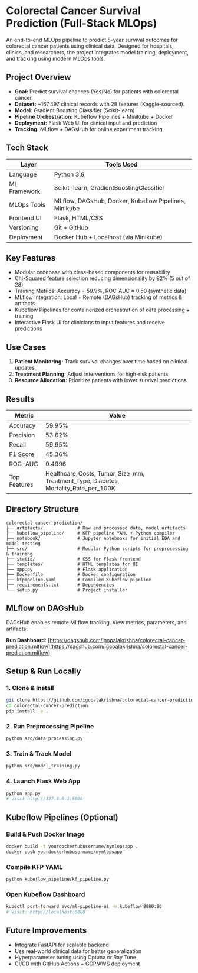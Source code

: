 # Colorectal Cancer Survival Prediction (Full-Stack MLOps)

An end-to-end MLOps pipeline to predict 5-year survival outcomes for colorectal cancer patients using clinical data. Designed for hospitals, clinics, and researchers, the project integrates model training, deployment, and tracking using modern MLOps tools.

## Project Overview

- **Goal:** Predict survival chances (Yes/No) for patients with colorectal cancer.
- **Dataset:** ~167,497 clinical records with 28 features (Kaggle-sourced).
- **Model:** Gradient Boosting Classifier (Scikit-learn)
- **Pipeline Orchestration:** Kubeflow Pipelines + Minikube + Docker
- **Deployment:** Flask Web UI for clinical input and prediction
- **Tracking:** MLflow + DAGsHub for online experiment tracking

## Tech Stack

| Layer         | Tools Used |
|--------------|------------|
| Language      | Python 3.9 |
| ML Framework  | Scikit-learn, GradientBoostingClassifier |
| MLOps Tools   | MLflow, DAGsHub, Docker, Kubeflow Pipelines, Minikube |
| Frontend UI   | Flask, HTML/CSS |
| Versioning    | Git + GitHub |
| Deployment    | Docker Hub + Localhost (via Minikube) |

## Key Features

- Modular codebase with class-based components for reusability
- Chi-Squared feature selection reducing dimensionality by 82% (5 out of 28)
- Training Metrics: Accuracy = 59.9%, ROC-AUC ≈ 0.50 (synthetic data)
- MLflow Integration: Local + Remote (DAGsHub) tracking of metrics & artifacts
- Kubeflow Pipelines for containerized orchestration of data processing + training
- Interactive Flask UI for clinicians to input features and receive predictions

## Use Cases

1. **Patient Monitoring:** Track survival changes over time based on clinical updates
2. **Treatment Planning:** Adjust interventions for high-risk patients
3. **Resource Allocation:** Prioritize patients with lower survival predictions

## Results

| Metric        | Value     |
|---------------|-----------|
| Accuracy      | 59.95%    |
| Precision     | 53.62%    |
| Recall        | 59.95%    |
| F1 Score      | 45.36%    |
| ROC-AUC       | 0.4996    |
| Top Features  | Healthcare_Costs, Tumor_Size_mm, Treatment_Type, Diabetes, Mortality_Rate_per_100K |

## Directory Structure

```
colorectal-cancer-prediction/
├── artifacts/             # Raw and processed data, model artifacts
├── kubeflow_pipeline/     # KFP pipeline YAML + Python compiler
├── notebook/              # Jupyter notebooks for initial EDA and model testing
├── src/                   # Modular Python scripts for preprocessing & training
├── static/                # CSS for Flask frontend
├── templates/             # HTML templates for UI
├── app.py                 # Flask application
├── Dockerfile             # Docker configuration
├── kfpipeline.yaml        # Compiled Kubeflow pipeline
├── requirements.txt       # Dependencies
└── setup.py               # Project installer
```

## MLflow on DAGsHub

DAGsHub enables remote MLflow tracking. View metrics, parameters, and artifacts:

**Run Dashboard:** [https://dagshub.com/igopalakrishna/colorectal-cancer-prediction.mlflow](https://dagshub.com/igopalakrishna/colorectal-cancer-prediction.mlflow)

## Setup & Run Locally

### 1. Clone & Install
```bash
git clone https://github.com/igopalakrishna/colorectal-cancer-prediction.git
cd colorectal-cancer-prediction
pip install -e .
```

### 2. Run Preprocessing Pipeline
```bash
python src/data_processing.py
```

### 3. Train & Track Model
```bash
python src/model_training.py
```

### 4. Launch Flask Web App
```bash
python app.py
# Visit http://127.0.0.1:5000
```

## Kubeflow Pipelines (Optional)

### Build & Push Docker Image
```bash
docker build -t yourdockerhubusername/mymlopsapp .
docker push yourdockerhubusername/mymlopsapp
```

### Compile KFP YAML
```bash
python kubeflow_pipeline/kf_pipeline.py
```

### Open Kubeflow Dashboard
```bash
kubectl port-forward svc/ml-pipeline-ui -n kubeflow 8080:80
# Visit: http://localhost:8080
```

## Future Improvements

- Integrate FastAPI for scalable backend
- Use real-world clinical data for better generalization
- Hyperparameter tuning using Optuna or Ray Tune
- CI/CD with GitHub Actions + GCP/AWS deployment


